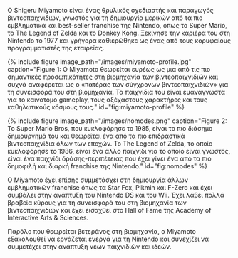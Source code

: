 Ο Shigeru Miyamoto είναι ένας θρυλικός σχεδιαστής και παραγωγός 
βιντεοπαιχνιδιών, γνωστός για τη δημιουργία μερικών από τα πιο εμβληματικά 
και best-seller franchise της Nintendo, όπως το Super Mario, το The Legend 
of Zelda και το Donkey Kong. Ξεκίνησε την καριέρα του στη Nintendo το 1977 
και γρήγορα καθιερώθηκε ως ένας από τους κορυφαίους προγραμματιστές της εταιρείας.

{% include figure image_path="/images/miyamoto-profile.jpg" caption="Figure 1: Ο Miyamoto θεωρείται ευρέως ως μια από τις πιο σημαντικές προσωπικότητες στη βιομηχανία των βιντεοπαιχνιδιών και συχνά αναφέρεται ως ο «πατέρας των σύγχρονων βιντεοπαιχνιδιών» για τη συνεισφορά του στη βιομηχανία. Τα παιχνίδια του είναι ευανάγνωστα για το καινοτόμο gameplay, τους αξέχαστους χαρακτήρες και τους καθηλωτικούς κόσμους τους." id="fig:miyamoto-profile" %}

{% include figure image_path="/images/nomodes.png" caption="Figure 2: Το Super Mario Bros, που κυκλοφόρησε το 1985, είναι το πιο διάσημο δημιούργημά του και θεωρείται ένα από τα πιο επιδραστικά βιντεοπαιχνίδια όλων των εποχών. Το The Legend of Zelda, το οποίο κυκλοφόρησε το 1986, είναι ένα άλλο παιχνίδι για το οποίο είναι γνωστός, είναι ένα παιχνίδι δράσης-περιπέτειας που έχει γίνει ένα από τα πιο δημοφιλή και διαρκή franchise της Nintendo." id="fig:nomodes" %}

Ο Miyamoto έχει επίσης συμμετάσχει στη δημιουργία άλλων εμβληματικών franchise όπως 
τα Star Fox, Pikmin και F-Zero και έχει συμβάλει στην ανάπτυξη του Nintendo DS και του 
Wii. Έχει λάβει πολλά βραβεία κύρους για τη συνεισφορά του στη βιομηχανία των βιντεοπαιχνιδιών 
και έχει εισαχθεί στο Hall of Fame της Academy of Interactive Arts & Sciences.

Παρόλο που θεωρείται βετεράνος στη βιομηχανία, ο Miyamoto εξακολουθεί να εργάζεται ενεργά για τη 
Nintendo και συνεχίζει να συμμετέχει στην ανάπτυξη νέων παιχνιδιών και ιδεών.

[^1]: fig:miyamoto-profile

[^2]: fig:nomodes
